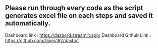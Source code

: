 ## Please run through every code as the script generates excel file on each steps and saved it automatically.
Dashboard link  : https://dasbord.streamlit.app/ 
Dashboard Github Link : https://github.com/Dines182/dasbot
